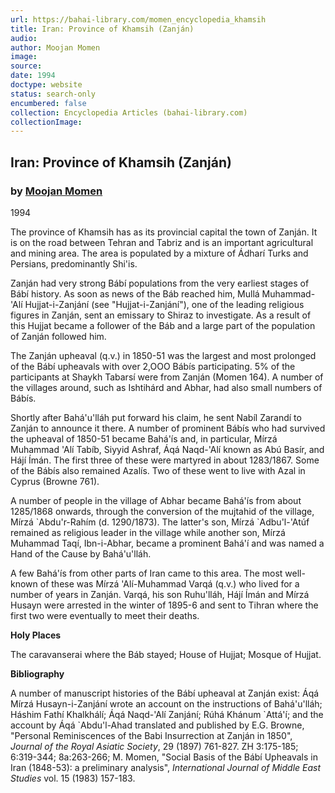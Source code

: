 ```yaml
---
url: https://bahai-library.com/momen_encyclopedia_khamsih
title: Iran: Province of Khamsih (Zanján)
audio: 
author: Moojan Momen
image: 
source: 
date: 1994
doctype: website
status: search-only
encumbered: false
collection: Encyclopedia Articles (bahai-library.com)
collectionImage: 
---
```



## Iran: Province of Khamsih (Zanján)

### by [Moojan Momen](https://bahai-library.com/author/Moojan+Momen)

1994


The province of Khamsih has as its provincial capital the town of Zanján. It is on the road between Tehran and Tabriz and is an important agricultural and mining area. The area is populated by a mixture of Ádharí Turks and Persians, predominantly Shi'is.

Zanján had very strong Bábí populations from the very earliest stages of Bábí history. As soon as news of the Báb reached him, Mullá Muhammad-'Alí Hujjat-i-Zanjání (see "Hujjat-i-Zanjání"), one of the leading religious figures in Zanján, sent an emissary to Shiraz to investigate. As a result of this Hujjat became a follower of the Báb and a large part of the population of Zanján followed him.

The Zanján upheaval (q.v.) in 1850-51 was the largest and most prolonged of the Bábí upheavals with over 2,OOO Bábís participating. 5% of the participants at Shaykh Tabarsí were from Zanján (Momen 164). A number of the villages around, such as Ishtihárd and Abhar, had also small numbers of Bábís.

Shortly after Bahá'u'lláh put forward his claim, he sent Nabíl Zarandí to Zanján to announce it there. A number of prominent Bábís who had survived the upheaval of 1850-51 became Bahá'ís and, in particular, Mírzá Muhammad 'Alí Tabíb, Siyyid Ashraf, Áqá Naqd-'Alí known as Abú Basír, and Hájí Ímán. The first three of these were martyred in about 1283/1867. Some of the Bábís also remained Azalís. Two of these went to live with Azal in Cyprus (Browne 761).

A number of people in the village of Abhar became Bahá'ís from about 1285/1868 onwards, through the conversion of the mujtahid of the village, Mírzá \`Abdu'r-Rahím (d. 1290/1873). The latter's son, Mírzá \`Adbu'l-'Atúf remained as religious leader in the village while another son, Mírzá Muhammad Taqí, Ibn-i-Abhar, became a prominent Bahá'í and was named a Hand of the Cause by Bahá'u'lláh.

A few Bahá'ís from other parts of Iran came to this area. The most well-known of these was Mírzá 'Alí-Muhammad Varqá (q.v.) who lived for a number of years in Zanján. Varqá, his son Ruhu'lláh, Hájí Ímán and Mírzá Husayn were arrested in the winter of 1895-6 and sent to Tihran where the first two were eventually to meet their deaths.

**Holy Places**

The caravanserai where the Báb stayed; House of Hujjat; Mosque of Hujjat.

**Bibliography**

A number of manuscript histories of the Bábí upheaval at Zanján exist: Áqá Mírzá Husayn-i-Zanjání wrote an account on the instructions of Bahá'u'lláh; Háshim Fathí Khalkhálí; Áqá Naqd-'Alí Zanjání; Rúhá Khánum \`Attá'í; and the account by Áqá \`Abdu'l-Ahad translated and published by E.G. Browne, "Personal Reminiscences of the Babi Insurrection at Zanján in 1850", _Journal of the Royal Asiatic Society_, 29 (1897) 761-827. ZH 3:175-185; 6:319-344; 8a:263-266; M. Momen, "Social Basis of the Bábí Upheavals in Iran (1848-53): a preliminary analysis", _International Journal of Middle East Studies_ vol. 15 (1983) 157-183.